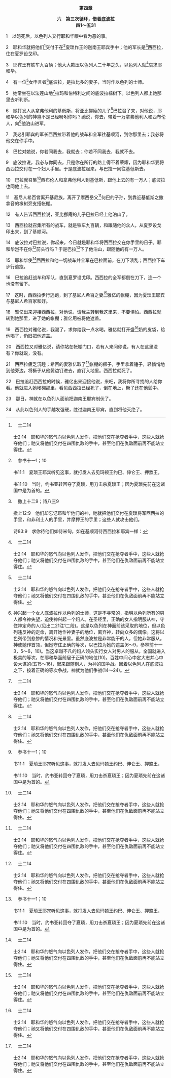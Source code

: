 <p style="text-align:center;font-weight:bold;">第四章</p>

<p style="text-align:center;font-weight:bold;">六　第三次循环，借着底波拉<br>四1～五31</p>

1　以笏死后，以色列人又行耶和华眼中看为恶的事。

2　耶和华就把他们[^a]交付于在[^b]夏琐作王的迦南王耶宾手中；他的军长是[^c]西西拉，住在夏罗设戈印。

[^a]:　士二14<br><br>士2:14　耶和华的怒气向以色列人发作，把他们交在抢夺者手中，这些人就抢夺他们；祂又将他们交付在四围仇敌的手中，甚至他们在仇敌面前再不能站立得住。

[^b]:　参书十一1；10<br><br>书11:1　夏琐王耶宾听见这事，就打发人去见玛顿王约巴、伸仑王、押煞王，<br><br>书11:10　当时，约书亚转回夺了夏琐，用刀击杀夏琐王；因为夏琐先前在这诸国中是为首的。

[^c]:　撒上十二9；诗八三9<br><br>撒上12:9　他们却忘记耶和华他们的神，祂就把他们交付在夏琐将军西西拉的手里，和非利士人的手里，并摩押王的手里；这些人就攻击他们。<br><br>诗83:9　求你待他们如待米甸，如在基顺河待西西拉和耶宾一样：

3　耶宾王有铁车九百辆；他大大欺压以色列人二十年之久，以色列人就[^a]哀求耶和华。

[^a]:　士二18<br><br>士2:18　耶和华为他们兴起士师，就与那士师同在。那士师在世的一切日子，耶和华拯救他们脱离仇敌的手；他们因受人压迫欺凌，就哀声叹气，耶和华便怜恤他们。

4　有一位[^a]女申言者[^1]底波拉，是拉比多的妻子，当时作以色列的士师。

[^1]:神兴起一个女人底波拉作以色列的士师，这是不寻常的，指明以色列所有的男人都令神失望，迫使神兴起一个妇人。在圣经里，正确的女人指明服从神，守住神定命的人(见出二21注1二段)。这是以色列在神面前该采取的地位，但以色列违反神的定命，离开她作神妻子的地位，离弃神，转向众多的偶像。这将以色列带到悲惨的情况和光景里。虽然底波拉是非常能干的人，但她非常服从。神使她作首领，但她守住正确的等次，以巴拉为她的遮盖(6～9，参林前十一3，5～6，10)。当这卓越不凡的妇人领头实行女人对男人的服从，全国就进入极美的等次，在耶和华面前居于正确的地位(10)。百姓中间心中定大志并心中设大谋的(五15～16)，起来跟随别人，为神的国争战。因着以色列人在底波拉之下，按着正确的等次争战，神就为他们争战(14～24)。

[^a]:　参出十五20；王下二二14；路二36<br><br>出15:20　亚伦的姐姐，女申言者米利暗，手里拿着鼓；众妇女也跟她出去拿鼓跳舞。<br><br>王下22:14　于是祭司希勒家和亚希甘、亚革波、沙番、亚撒雅，都去见女申言者户勒大；户勒大是管礼服的沙龙的妻子；沙龙是哈珥哈斯的孙子，特瓦的儿子。户勒大住在耶路撒冷第二区；他们把事情告诉了她。<br><br>路2:36　又有一位女申言者亚拿，是亚设支派法内力的女儿，已经十分老迈，从作童女出嫁的时候，同丈夫住了七年，

5　她常坐在以法莲山地[^a]拉玛和伯特利之间的底波拉棕树下。以色列人都上她那里去听判断。

[^a]:　撒上一19；二五1<br><br>撒上1:19　次日，他们清早起来，在耶和华面前敬拜，就回拉玛，到了家里。以利加拿和妻子哈拿同房；耶和华记念哈拿。<br><br>撒上25:1　撒母耳死了，全以色列聚集，为他哀哭，将他葬在拉玛他自己的宅第。大卫起身，下到巴兰的旷野。

6　她打发人从拿弗他利的基低斯，将亚比挪庵的儿子[^a]巴拉召了来，对他说，耶和华以色列的神岂不是已经吩咐你吗？祂说，你去，带着一万拿弗他利人和西布伦人，向[^b]他泊山进军。

[^a]:　来十一32<br><br>来11:32　此外，我还要再说什么？若要一一细说基甸、巴拉、参孙、耶弗他、大卫、撒母耳和众申言者的事，时间就不够我用了。

[^b]:　士四12；14<br><br>士4:12　有人告诉西西拉说，亚比挪庵的儿子巴拉已经上他泊山了。<br><br>士4:14　底波拉对巴拉说，你起来，今日就是耶和华将西西拉交在你手里的日子。耶和华岂不在你前头行吗？于是巴拉下了他泊山，跟随他的有一万人。

7　我必引耶宾的军长西西拉带着他的战车和全军往基顺河，到你那里去；我必将他交在你手中。

8　巴拉对她说，你若同我去，我就去；你若不同我去，我就不去。

9　底波拉说，我必与你同去，只是你在所行的路上得不着荣耀，因为耶和华要将西西拉交付在一个妇人手里。于是底波拉起来，与巴拉一同往基低斯去。

10　巴拉就召集[^a]西布伦人和拿弗他利人到基低斯，跟他上去的有一万人；底波拉也同他上去。

[^a]:　士五18<br><br>士5:18　西布伦人是拚命敢死之民；拿弗他利人在田野的高处也是如此。

11　基尼人希百曾离开基尼族，离开了摩西岳父[^a]何巴的子孙，到靠近基低斯之撒拿音的橡树旁支搭帐棚。

[^a]:　民十29<br><br>民10:29　摩西对他岳父米甸人流珥的儿子何巴说，我们要往前行，到耶和华所说之地去；祂曾说，我要将这地赐给你们。现在求你和我们同去，我们必善待你，因为耶和华已经应许给以色列人好处。

12　有人告诉西西拉说，亚比挪庵的儿子巴拉已经上他泊山了。

13　西西拉就召集所有的战车，就是铁车九百辆，和跟随他的众人，从夏罗设戈印出来，到了基顺河。

14　底波拉对巴拉说，你起来，今日就是耶和华将西西拉交在你手里的日子。耶和华岂不在你[^a]前头行吗？于是巴拉[^b]下了他泊山，跟随他的有一万人。

[^a]:　申九3；撒下五24；诗六八7；赛五二12<br><br>申9:3　你今日当知道，耶和华你的神是烈火，在你前面过去，要灭绝他们，将他们制伏在你面前，好使你照耶和华所说的，赶出他们，将他们速速消灭。<br><br>撒下5:24　你听见桑树梢上有脚步的声音，就要急速行动，因为那时耶和华已经在你前头去攻打非利士人的军队。<br><br>诗68:7　神啊，你曾在你百姓前头出来，在荒野行走，〔细拉〕<br><br>赛52:12　你们出来必不至急忙，行走也不至奔逃；因为耶和华必在你们前头行，以色列的神必在你们后面护卫。

[^b]:　士五13<br><br>士5:13　那时有余剩的贵胄下来；耶和华的百姓与我一同下来攻击勇士。

15　耶和华使[^a]西西拉和他一切战车并全军在巴拉面前，在刀下溃乱；西西拉下车步行逃跑。

[^a]:　诗八三9<br><br>诗83:9　求你待他们如待米甸，如在基顺河待西西拉和耶宾一样：

16　巴拉追赶战车和军队，直到夏罗设戈印。西西拉的全军都倒在刀下，连一个也没有留下。

17　这时，西西拉步行逃跑，到了基尼人希百之妻[^a]雅亿的帐棚，因为夏琐王耶宾与基尼人希百家和好。

[^a]:　士五24<br><br>士5:24　愿基尼人希百的妻子雅亿比众妇人多得福分，比住帐棚的众妇人更蒙福祉。

18　雅亿出来迎接西西拉，对他说，请我主转到我这里来，不要惧怕。西西拉就转到她那里，进了她的帐棚；雅亿用被将他遮盖。

19　西西拉对雅亿说，我渴了，求你给我一点水喝。雅亿就打开盛[^a]奶的皮袋，给他喝了，仍旧把他遮盖。

[^a]:　士五25<br><br>士5:25　西西拉求水，雅亿给他奶，用款待贵胄的盘子呈上奶酪。

20　西西拉又对雅亿说，请你站在帐棚门口，若有人来问你说，有人在这里没有？你就说，没有。

21　西西拉疲乏沉睡；希百的妻雅亿取了[^a]帐棚的橛子，手里拿着锤子，轻悄悄地到他旁边，将橛子从他鬓边钉进去，直钉入地里。西西拉就死了。

[^a]:　士五26<br><br>士5:26　雅亿伸手拿着帐棚的橛子，伸右手拿着匠人的锤子，击打西西拉，打伤他的头，把他的鬓角打破穿通。

22　巴拉追赶西西拉的时候，雅亿出来迎接他说，来吧，我将你所寻找的人给你看。他就进入她帐棚那里，看见西西拉已经死了，倒在地上，橛子还在他鬓中。

23　那日，神就在以色列人面前把迦南王耶宾制伏了。

24　从此以色列人的手越发强硬，胜过迦南王耶宾，直到将他灭绝了。
